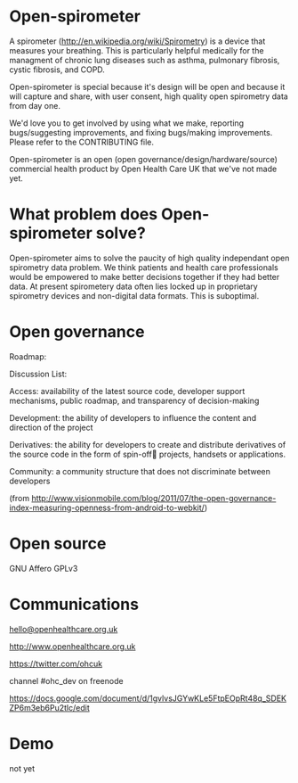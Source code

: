 Open-spirometer
====
A spirometer (http://en.wikipedia.org/wiki/Spirometry) is a device that measures your breathing. This is particularly helpful medically for the managment of chronic lung diseases such as asthma, pulmonary fibrosis, cystic fibrosis, and COPD.

Open-spirometer is special because it's design will be open and because it will capture and share, with user consent, high quality open spirometry data from day one. 

We'd love you to get involved by using what we make, reporting bugs/suggesting improvements, and fixing bugs/making improvements.  Please refer to the CONTRIBUTING file.

Open-spirometer is an open (open governance/design/hardware/source) commercial health product by Open Health Care UK that we've not made yet.


What problem does Open-spirometer solve?
======
Open-spirometer aims to solve the paucity of high quality independant open spirometry data problem. We think patients and health care professionals would be empowered to make better decisions together if they had better data. At present spirometery data often lies locked up in proprietary spirometry devices and non-digital data formats. This is suboptimal.


Open governance
======

Roadmap: 

Discussion List: 

Access: availability of the latest source code, developer
support mechanisms, public roadmap, and transparency of
decision-making

Development: the ability of developers to influence the content
and direction of the project

Derivatives: the ability for developers to create and distribute
derivatives of the source code in the form of spin-off projects,
handsets or applications.

Community: a community structure that does not discriminate
between developers

(from http://www.visionmobile.com/blog/2011/07/the-open-governance-index-measuring-openness-from-android-to-webkit/)

Open source
======
GNU Affero GPLv3

Communications
======
hello@openhealthcare.org.uk

http://www.openhealthcare.org.uk

https://twitter.com/ohcuk

channel #ohc_dev on freenode

https://docs.google.com/document/d/1gvlvsJGYwKLe5FtpEOpRt48q_SDEKZP6m3eb6Pu2tlc/edit

Demo
======
not yet

